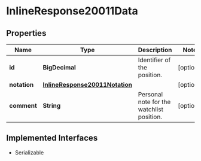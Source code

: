 

# InlineResponse20011Data


## Properties

Name | Type | Description | Notes
------------ | ------------- | ------------- | -------------
**id** | **BigDecimal** | Identifier of the position. |  [optional]
**notation** | [**InlineResponse20011Notation**](InlineResponse20011Notation.md) |  |  [optional]
**comment** | **String** | Personal note for the watchlist position. |  [optional]


## Implemented Interfaces

* Serializable


